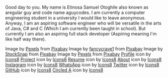 Good day to you. My name is Etinosa Samuel Otoghile also known as aregular guy and code name aguycodes. I am currently a computer engineering student in a university I would like to leave anonymous. Anyway, I am an aspiring software engineer who will be versatile in the arts of Java, C# and C (Which I am currently been taught in school). But currently I am also an aspiring full stack developer (Aspiring meaning I'm like half way there).

Image by <a href="https://pixabay.com/users/pexels-2286921/?utm_source=link-attribution&utm_medium=referral&utm_campaign=image&utm_content=1839406">Pexels</a> from <a href="https://pixabay.com//?utm_source=link-attribution&utm_medium=referral&utm_campaign=image&utm_content=1839406">Pixabay</a>
Image by <a href="https://pixabay.com/users/fancycrave1-1115284/?utm_source=link-attribution&utm_medium=referral&utm_campaign=image&utm_content=820275">fancycrave1</a> from <a href="https://pixabay.com//?utm_source=link-attribution&utm_medium=referral&utm_campaign=image&utm_content=820275">Pixabay</a>
Image by <a href="https://pixabay.com/users/stocksnap-894430/?utm_source=link-attribution&utm_medium=referral&utm_campaign=image&utm_content=924920">StockSnap</a> from <a href="https://pixabay.com//?utm_source=link-attribution&utm_medium=referral&utm_campaign=image&utm_content=924920">Pixabay</a>
Image by <a href="https://pixabay.com/users/pexels-2286921/?utm_source=link-attribution&utm_medium=referral&utm_campaign=image&utm_content=1283624">Pexels</a> from <a href="https://pixabay.com//?utm_source=link-attribution&utm_medium=referral&utm_campaign=image&utm_content=1283624">Pixabay</a>
<a target="_blank" href="https://icons8.comundefined">Profile</a> icon by <a target="_blank" href="https://icons8.com">Icons8</a>
<a target="_blank" href="https://icons8.com/icon/102880/project-management">Project</a> icon by <a target="_blank" href="https://icons8.com">Icons8</a>
<a target="_blank" href="https://icons8.com/icon/23877/resume">Resume</a> icon by <a target="_blank" href="https://icons8.com">Icons8</a>
<a target="_blank" href="https://icons8.com/icon/77/info">About</a> icon by <a target="_blank" href="https://icons8.com">Icons8</a>
<a target="_blank" href="https://icons8.com/icon/32323/instagram">Instagram</a> icon by <a target="_blank" href="https://icons8.com">Icons8</a>
<a target="_blank" href="https://icons8.com/icon/16713/whatsapp">WhatsApp</a> icon by <a target="_blank" href="https://icons8.com">Icons8</a>
<a target="_blank" href="https://icons8.com/icon/13963/twitter">Twitter</a> icon by <a target="_blank" href="https://icons8.com">Icons8</a>
<a target="_blank" href="https://icons8.com/icon/AZOZNnY73haj/github">GitHub</a> icon by <a target="_blank" href="https://icons8.com">Icons8</a>
<a target="_blank" href="https://icons8.com/icon/qApvkMLSEo3O/circled-a">Circled A</a> icon by <a target="_blank" href="https://icons8.com">Icons8</a>